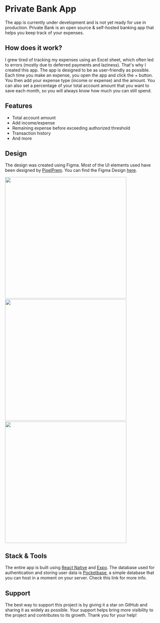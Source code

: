 # Private Bank App

The app is currently under development and is not yet ready for use in production.
Private Bank is an open source & self-hosted banking app that helps you keep track of your expenses.

## How does it work?

I grew tired of tracking my expenses using an Excel sheet, which often led to errors (mostly due to deferred payments and laziness). That's why I created this app. The app is designed to be as user-friendly as possible. Each time you make an expense, you open the app and click the + button. You then add your expense type (income or expense) and the amount. You can also set a percentage of your total account amount that you want to save each month, so you will always know how much you can still spend.

## Features

- Total account amount
- Add income/expense
- Remaining expense before exceeding authorized threshold
- Transaction history
- And more

## Design

The design was created using Figma. Most of the UI elements used have been designed by [PixelPrem](www.pixelprem.com). You can find the Figma Design [here](https://www.figma.com/file/Q8W4CxEouycXScVsgPgfdN/Bank-App?type=design&node-id=12%3A3159&mode=design&t=B3LxFvbHHrapdWDP-1).

<div>
  <img src="https://julesbousrez.fr/work/private-bank-app/img/register-screen-portrait.png" height="400">&nbsp;&nbsp;&nbsp;&nbsp;
  <img src="https://julesbousrez.fr/work/private-bank-app/img/homepage-screen-portrait.png" height="400">&nbsp;&nbsp;&nbsp;&nbsp;
  <img src="https://julesbousrez.fr/work/private-bank-app/img/add-screen-portrait.png" height="400">
</div>

## Stack & Tools

The entire app is built using [React Native](https://reactnative.dev/) and [Expo](https://expo.dev/). The database used for authentication and storing user data is [Pocketbase](https://pocketbase.io/), a simple database that you can host in a moment on your server. Check this link for more info.

## Support

The best way to support this project is by giving it a star on GitHub and sharing it as widely as possible. Your support helps bring more visibility to the project and contributes to its growth. Thank you for your help!

